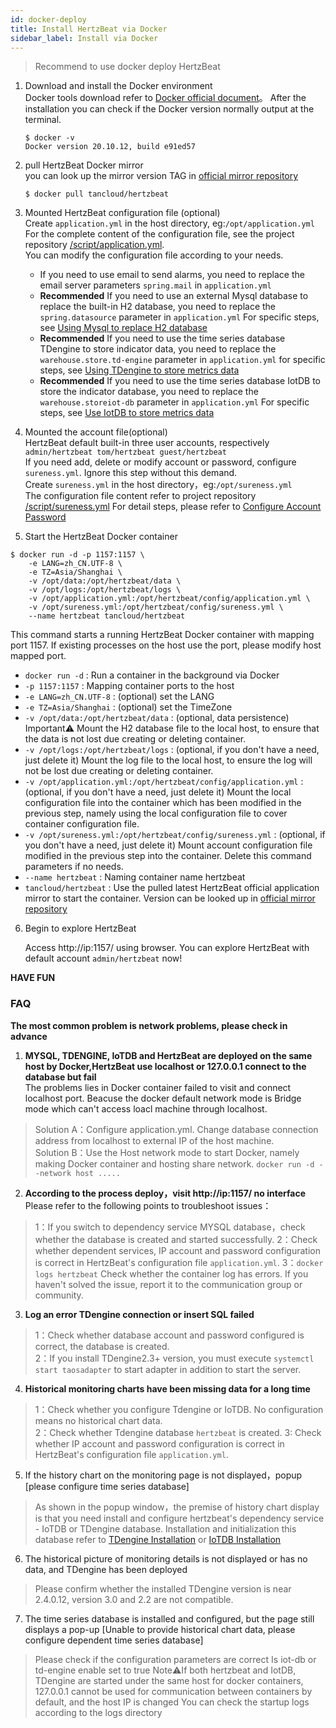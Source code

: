 ```yaml
---
id: docker-deploy  
title: Install HertzBeat via Docker   
sidebar_label: Install via Docker      
---
```


> Recommend to use docker deploy HertzBeat


1. Download and install the Docker environment   
   Docker tools download refer to [Docker official document](https://docs.docker.com/get-docker/)。
   After the installation you can check if the Docker version normally output at the terminal.
   ```
   $ docker -v
   Docker version 20.10.12, build e91ed57
   ```

2. pull HertzBeat Docker mirror  
   you can look up the mirror version TAG in [official mirror repository](https://hub.docker.com/r/tancloud/hertzbeat/tags)     
   ``` 
   $ docker pull tancloud/hertzbeat   
   ```

3. Mounted HertzBeat configuration file (optional)    
   Create `application.yml` in the host directory, eg:`/opt/application.yml`    
   For the complete content of the configuration file, see the project repository [/script/application.yml](https://github.com/dromara/hertzbeat/raw/master/script/application.yml).    
   You can modify the configuration file according to your needs.      
   - If you need to use email to send alarms, you need to replace the email server parameters `spring.mail` in `application.yml`   
   - **Recommended** If you need to use an external Mysql database to replace the built-in H2 database, you need to replace the `spring.datasource` parameter in `application.yml` For specific steps, see [Using Mysql to replace H2 database](mysql-change)  
   - **Recommended** If you need to use the time series database TDengine to store indicator data, you need to replace the `warehouse.store.td-engine` parameter in `application.yml` for specific steps, see [Using TDengine to store metrics data](tdengine-init)   
   - **Recommended** If you need to use the time series database IotDB to store the indicator database, you need to replace the `warehouse.storeiot-db` parameter in `application.yml` For specific steps, see [Use IotDB to store metrics data](iotdb-init)   

4. Mounted the account file(optional)           
   HertzBeat default built-in three user accounts, respectively `admin/hertzbeat tom/hertzbeat guest/hertzbeat`       
   If you need add, delete or modify account or password, configure `sureness.yml`. Ignore this step without this demand.    
   Create `sureness.yml` in the host directory，eg:`/opt/sureness.yml`    
   The configuration file content refer to project repository [/script/sureness.yml](https://github.com/dromara/hertzbeat/blob/master/script/sureness.yml)
   For detail steps, please refer to [Configure Account Password](account-modify)    

5. Start the HertzBeat Docker container    

```shell 
$ docker run -d -p 1157:1157 \
    -e LANG=zh_CN.UTF-8 \
    -e TZ=Asia/Shanghai \
    -v /opt/data:/opt/hertzbeat/data \
    -v /opt/logs:/opt/hertzbeat/logs \
    -v /opt/application.yml:/opt/hertzbeat/config/application.yml \
    -v /opt/sureness.yml:/opt/hertzbeat/config/sureness.yml \
    --name hertzbeat tancloud/hertzbeat
```

   This command starts a running HertzBeat Docker container with mapping port 1157. If existing processes on the host use the port, please modify host mapped port.  
   - `docker run -d` : Run a container in the background via Docker
   - `-p 1157:1157`  : Mapping container ports to the host
   - `-e LANG=zh_CN.UTF-8`  : (optional) set the LANG  
   - `-e TZ=Asia/Shanghai` : (optional) set the TimeZone  
   - `-v /opt/data:/opt/hertzbeat/data` : (optional, data persistence) Important⚠️ Mount the H2 database file to the local host, to ensure that the data is not lost due creating or deleting container.  
   - `-v /opt/logs:/opt/hertzbeat/logs` : (optional, if you don't have a need, just delete it) Mount the log file to the local host, to ensure the log will not be lost due creating or deleting container.
   - `-v /opt/application.yml:/opt/hertzbeat/config/application.yml`  : (optional, if you don't have a need, just delete it) Mount the local configuration file into the container which has been modified in the previous step, namely using the local configuration file to cover container configuration file.    
   - `-v /opt/sureness.yml:/opt/hertzbeat/config/sureness.yml`  : (optional, if you don't have a need, just delete it) Mount account configuration file modified in the previous step into the container. Delete this command parameters if no needs.  
   - `--name hertzbeat` : Naming container name hertzbeat 
   - `tancloud/hertzbeat` : Use the pulled latest HertzBeat official application mirror to start the container. Version can be looked up in [official mirror repository](https://hub.docker.com/r/tancloud/hertzbeat/tags)   

6. Begin to explore HertzBeat  

   Access http://ip:1157/ using browser. You can explore HertzBeat with default account `admin/hertzbeat` now!     

**HAVE FUN**   

### FAQ  

**The most common problem is network problems, please check in advance**

1. **MYSQL, TDENGINE, IoTDB and HertzBeat are deployed on the same host by Docker,HertzBeat use localhost or 127.0.0.1 connect to the database but fail**     
The problems lies in Docker container failed to visit and connect localhost port. Beacuse the docker default network mode is Bridge mode which can't access loacl machine through localhost.
> Solution A：Configure application.yml. Change database connection address from localhost to external IP of the host machine.     
> Solution B：Use the Host network mode to start Docker, namely making Docker container and hosting share network. `docker run -d --network host .....`   

2. **According to the process deploy，visit http://ip:1157/ no interface**   
Please refer to the following points to troubleshoot issues：  
> 1：If you switch to dependency service MYSQL database，check whether the database is created and started successfully.
> 2：Check whether dependent services, IP account and password configuration is correct in HertzBeat's configuration file `application.yml`.
> 3：`docker logs hertzbeat` Check whether the container log has errors. If you haven't solved the issue, report it to the communication group or community.

3. **Log an error TDengine connection or insert SQL failed**  
> 1：Check whether database account and password configured is correct, the database is created.   
> 2：If you install TDengine2.3+ version, you must execute `systemctl start taosadapter` to start adapter in addition to start the server.  

4. **Historical monitoring charts have been missing data for a long time**  
> 1：Check whether you configure Tdengine or IoTDB. No configuration means no historical chart data.  
> 2：Check whether Tdengine database `hertzbeat` is created. 
> 3: Check whether IP account and password configuration is correct in HertzBeat's configuration file `application.yml`.

5. If the history chart on the monitoring page is not displayed，popup [please configure time series database]
> As shown in the popup window，the premise of history chart display is that you need install and configure hertzbeat's dependency service - IoTDB or TDengine database.
> Installation and initialization this database refer to [TDengine Installation](tdengine-init) or [IoTDB Installation](iotdb-init)  

6. The historical picture of monitoring details is not displayed or has no data, and TDengine has been deployed  
> Please confirm whether the installed TDengine version is near 2.4.0.12, version 3.0 and 2.2 are not compatible.  

7. The time series database is installed and configured, but the page still displays a pop-up [Unable to provide historical chart data, please configure dependent time series database]
> Please check if the configuration parameters are correct
> Is iot-db or td-engine enable set to true
> Note⚠️If both hertzbeat and IotDB, TDengine are started under the same host for docker containers, 127.0.0.1 cannot be used for communication between containers by default, and the host IP is changed
> You can check the startup logs according to the logs directory
